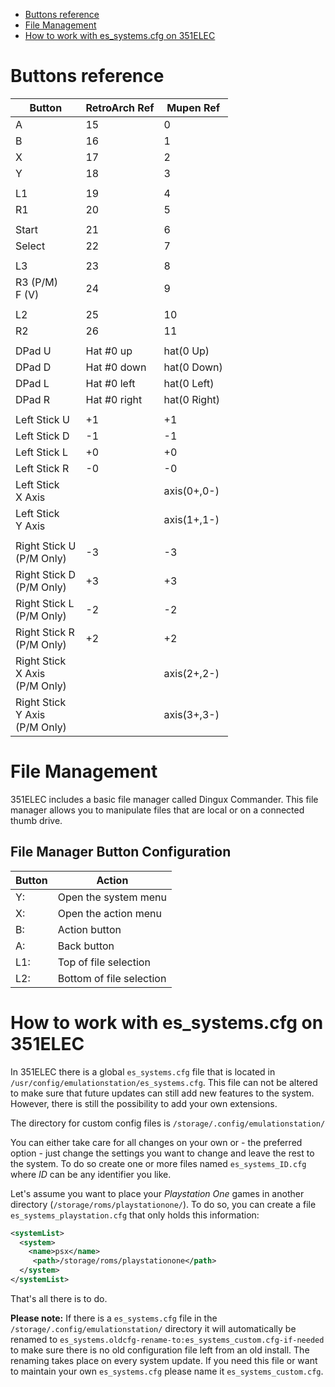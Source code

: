* [Buttons reference](#buttons-reference)
* [File Management](#file-management)
* [How to work with es_systems.cfg on 351ELEC](#how-to-work-with-es_systemscfg-on-351elec)

# Buttons reference

|Button|RetroArch Ref|Mupen Ref|
|----|----|----|
|A|15|0|
|B|16|1|
|X|17|2|
|Y|18|3|
| | | |
|L1|19|4|
|R1|20|5|
| | | |
|Start|21|6|
|Select|22|7|
| | | |
|L3|23|8|
|R3 (P/M)<br>F (V)|24|9|
| | |
|L2|25|10|
|R2|26|11|
| | | |
|DPad U|Hat #0 up|hat(0 Up)|
|DPad D|Hat #0 down|hat(0 Down)|
|DPad L|Hat #0 left|hat(0 Left)|
|DPad R|Hat #0 right|hat(0 Right)|
| | | |
|Left Stick U|+1|+1|
|Left Stick D|-1|-1|
|Left Stick L|+0|+0|
|Left Stick R|-0|-0|
|Left Stick<br>X Axis| |axis(0+,0-)|
|Left Stick<br>Y Axis| |axis(1+,1-)|
| | |
|Right Stick U<br>(P/M Only)|-3|-3|
|Right Stick D<br>(P/M Only)|+3|+3|
|Right Stick L<br>(P/M Only)|-2|-2|
|Right Stick R<br>(P/M Only)|+2|+2|
|Right Stick<br>X Axis<br>(P/M Only)| |axis(2+,2-)|
|Right Stick<br>Y Axis<br>(P/M Only)| |axis(3+,3-)|

# File Management

351ELEC includes a basic file manager called Dingux Commander.  This file manager allows you to manipulate files that are local or on a connected thumb drive.

## File Manager Button Configuration

| Button | Action |
|----|----|
| Y: | Open the system menu |
| X: | Open the action menu |
| B: | Action button |
| A: | Back button |
| L1: | Top of file selection |
| L2: | Bottom of file selection |

# How to work with es_systems.cfg on 351ELEC

In 351ELEC there is a global `es_systems.cfg` file that is located in `/usr/config/emulationstation/es_systems.cfg`. This file can not be altered to make sure that future updates can still add new features to the system. However, there is still the possibility to add your own extensions.

The directory for custom config files is `/storage/.config/emulationstation/`

You can either take care for all changes on your own or - the preferred option - just change the settings you want to change and leave the rest to the system. To do so create one or more files named `es_systems_ID.cfg` where _ID_ can be any identifier you like.

Let's assume you want to place your _Playstation One_ games in another directory (`/storage/roms/playstationone/`). To do so, you can create a file `es_systems_playstation.cfg` that only holds this information:

```xml
<systemList>
  <system>
    <name>psx</name>
     <path>/storage/roms/playstationone</path>
  </system>
</systemList>
```

That's all there is to do.

**Please note:** If there is a `es_systems.cfg` file in the `/storage/.config/emulationstation/` directory it will automatically be renamed to `es_systems.oldcfg-rename-to:es_systems_custom.cfg-if-needed` to make sure there is no old configuration file left from an old install. The renaming takes place on every system update. If you need this file or want to maintain your own `es_systems.cfg` please name it `es_systems_custom.cfg`.